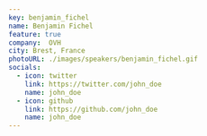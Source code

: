 ```yaml
---
key: benjamin_fichel
name: Benjamin Fichel
feature: true
company:  OVH
city: Brest, France
photoURL: ./images/speakers/benjamin_fichel.gif
socials:
  - icon: twitter
    link: https://twitter.com/john_doe
    name: john_doe
  - icon: github
    link: https://github.com/john_doe
    name: john_doe
---
```

